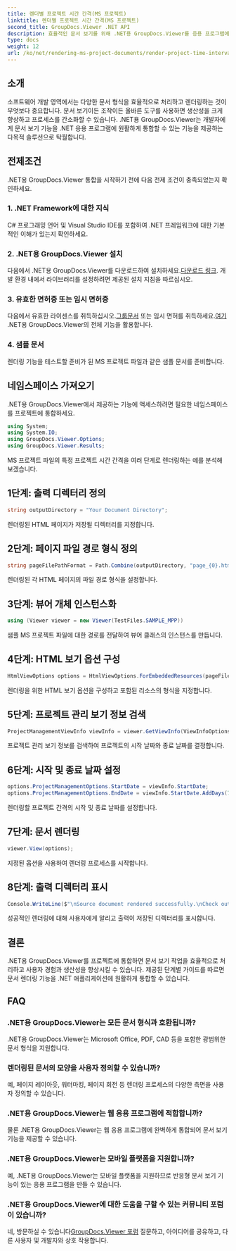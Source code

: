 ```yaml
---
title: 렌더별 프로젝트 시간 간격(MS 프로젝트)
linktitle: 렌더별 프로젝트 시간 간격(MS 프로젝트)
second_title: GroupDocs.Viewer .NET API
description: 효율적인 문서 보기를 위해 .NET용 GroupDocs.Viewer를 응용 프로그램에 완벽하게 통합하세요. 다양한 렌더링 기능으로 생산성을 향상하세요.
type: docs
weight: 12
url: /ko/net/rendering-ms-project-documents/render-project-time-interval-ms-project/
---
```

## 소개
소프트웨어 개발 영역에서는 다양한 문서 형식을 효율적으로 처리하고 렌더링하는 것이 무엇보다 중요합니다. 문서 보기이든 조작이든 올바른 도구를 사용하면 생산성을 크게 향상하고 프로세스를 간소화할 수 있습니다. .NET용 GroupDocs.Viewer는 개발자에게 문서 보기 기능을 .NET 응용 프로그램에 원활하게 통합할 수 있는 기능을 제공하는 다목적 솔루션으로 탁월합니다.
## 전제조건
.NET용 GroupDocs.Viewer 통합을 시작하기 전에 다음 전제 조건이 충족되었는지 확인하세요.
### 1. .NET Framework에 대한 지식
C# 프로그래밍 언어 및 Visual Studio IDE를 포함하여 .NET 프레임워크에 대한 기본적인 이해가 있는지 확인하세요.
### 2. .NET용 GroupDocs.Viewer 설치
 다음에서 .NET용 GroupDocs.Viewer를 다운로드하여 설치하세요.[다운로드 링크](https://releases.groupdocs.com/viewer/net/). 개발 환경 내에서 라이브러리를 설정하려면 제공된 설치 지침을 따르십시오.
### 3. 유효한 면허증 또는 임시 면허증
 다음에서 유효한 라이센스를 취득하십시오.[그룹문서](https://purchase.groupdocs.com/buy) 또는 임시 면허를 취득하세요.[여기](https://purchase.groupdocs.com/temporary-license/) .NET용 GroupDocs.Viewer의 전체 기능을 활용합니다.
### 4. 샘플 문서
렌더링 기능을 테스트할 준비가 된 MS 프로젝트 파일과 같은 샘플 문서를 준비합니다.

## 네임스페이스 가져오기
.NET용 GroupDocs.Viewer에서 제공하는 기능에 액세스하려면 필요한 네임스페이스를 프로젝트에 통합하세요.

```csharp
using System;
using System.IO;
using GroupDocs.Viewer.Options;
using GroupDocs.Viewer.Results;
```

MS 프로젝트 파일의 특정 프로젝트 시간 간격을 여러 단계로 렌더링하는 예를 분석해 보겠습니다.
## 1단계: 출력 디렉터리 정의
```csharp
string outputDirectory = "Your Document Directory";
```
렌더링된 HTML 페이지가 저장될 디렉터리를 지정합니다.
## 2단계: 페이지 파일 경로 형식 정의
```csharp
string pageFilePathFormat = Path.Combine(outputDirectory, "page_{0}.html");
```
렌더링된 각 HTML 페이지의 파일 경로 형식을 설정합니다.
## 3단계: 뷰어 개체 인스턴스화
```csharp
using (Viewer viewer = new Viewer(TestFiles.SAMPLE_MPP))
```
샘플 MS 프로젝트 파일에 대한 경로를 전달하여 뷰어 클래스의 인스턴스를 만듭니다.
## 4단계: HTML 보기 옵션 구성
```csharp
HtmlViewOptions options = HtmlViewOptions.ForEmbeddedResources(pageFilePathFormat);
```
렌더링을 위한 HTML 보기 옵션을 구성하고 포함된 리소스의 형식을 지정합니다.
## 5단계: 프로젝트 관리 보기 정보 검색
```csharp
ProjectManagementViewInfo viewInfo = viewer.GetViewInfo(ViewInfoOptions.FromHtmlViewOptions(options)) as ProjectManagementViewInfo;
```
프로젝트 관리 보기 정보를 검색하여 프로젝트의 시작 날짜와 종료 날짜를 결정합니다.
## 6단계: 시작 및 종료 날짜 설정
```csharp
options.ProjectManagementOptions.StartDate = viewInfo.StartDate;
options.ProjectManagementOptions.EndDate = viewInfo.StartDate.AddDays(7);
```
렌더링할 프로젝트 간격의 시작 및 종료 날짜를 설정합니다.
## 7단계: 문서 렌더링
```csharp
viewer.View(options);
```
지정된 옵션을 사용하여 렌더링 프로세스를 시작합니다.
## 8단계: 출력 디렉터리 표시
```csharp
Console.WriteLine($"\nSource document rendered successfully.\nCheck output in {outputDirectory}.");
```
성공적인 렌더링에 대해 사용자에게 알리고 출력이 저장된 디렉터리를 표시합니다.

## 결론
.NET용 GroupDocs.Viewer를 프로젝트에 통합하면 문서 보기 작업을 효율적으로 처리하고 사용자 경험과 생산성을 향상시킬 수 있습니다. 제공된 단계별 가이드를 따르면 문서 렌더링 기능을 .NET 애플리케이션에 원활하게 통합할 수 있습니다.
## FAQ
### .NET용 GroupDocs.Viewer는 모든 문서 형식과 호환됩니까?
.NET용 GroupDocs.Viewer는 Microsoft Office, PDF, CAD 등을 포함한 광범위한 문서 형식을 지원합니다.
### 렌더링된 문서의 모양을 사용자 정의할 수 있습니까?
예, 페이지 레이아웃, 워터마킹, 페이지 회전 등 렌더링 프로세스의 다양한 측면을 사용자 정의할 수 있습니다.
### .NET용 GroupDocs.Viewer는 웹 응용 프로그램에 적합합니까?
물론 .NET용 GroupDocs.Viewer는 웹 응용 프로그램에 완벽하게 통합되어 문서 보기 기능을 제공할 수 있습니다.
### .NET용 GroupDocs.Viewer는 모바일 플랫폼을 지원합니까?
예, .NET용 GroupDocs.Viewer는 모바일 플랫폼을 지원하므로 반응형 문서 보기 기능이 있는 응용 프로그램을 만들 수 있습니다.
### .NET용 GroupDocs.Viewer에 대한 도움을 구할 수 있는 커뮤니티 포럼이 있습니까?
 네, 방문하실 수 있습니다[GroupDocs.Viewer 포럼](https://forum.groupdocs.com/c/viewer/9) 질문하고, 아이디어를 공유하고, 다른 사용자 및 개발자와 상호 작용합니다.